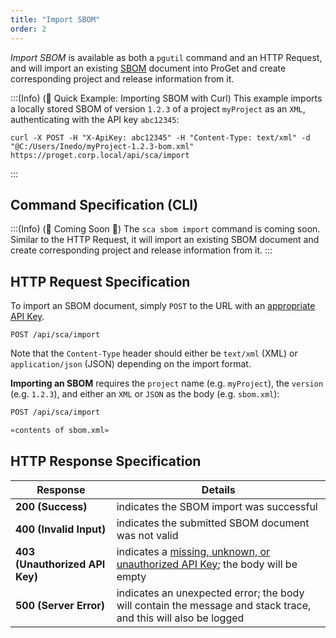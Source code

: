 ```yaml
---
title: "Import SBOM"
order: 2
---
```


*Import SBOM* is available as both a `pgutil` command and an HTTP Request, and will import an existing [SBOM](/docs/proget/sca/builds/proget-sca-sbom-importing-exporting#what-is-a-software-bill-of-materials-sbom) document into ProGet and create corresponding project and release information from it.

:::(Info) (🚀 Quick Example: Importing SBOM with Curl)
This example imports a locally stored SBOM of version `1.2.3` of a project `myProject` as an `XML`, authenticating with the API key `abc12345`:

````
curl -X POST -H "X-ApiKey: abc12345" -H "Content-Type: text/xml" -d "@C:/Users/Inedo/myProject-1.2.3-bom.xml" https://proget.corp.local/api/sca/import
````
:::

## Command Specification (CLI)
:::(Info) (🚧 Coming Soon 🚧)
The `sca sbom import` command is coming soon. Similar to the HTTP Request, it will import an existing SBOM document and create corresponding project and release information from it.
:::

## HTTP Request Specification
To import an SBOM document, simply `POST` to the URL with an [appropriate API Key](/docs/proget/reference-api/proget-api-sca#authentication).

```
POST /api/sca/import
```

Note that the `Content-Type` header should either be `text/xml` (XML) or `application/json` (JSON) depending on the import format.

**Importing an SBOM** requires the `project` name (e.g. `myProject`), the `version` (e.g. `1.2.3`), and either an `XML` or `JSON` as the body (e.g. `sbom.xml`):

```xml
POST /api/sca/import

«contents of sbom.xml»
```

## HTTP Response Specification

| Response | Details |
| --- | --- |
| **200 (Success)** | indicates the SBOM import was successful |
| **400 (Invalid Input)** | indicates the submitted SBOM document was not valid |
|  **403 (Unauthorized API Key)** | indicates a [missing, unknown, or unauthorized API Key](/docs/proget/reference-api/proget-api-sca#authentication); the body will be empty |
| **500 (Server Error)** | indicates an unexpected error; the body will contain the message and stack trace, and this will also be logged |

